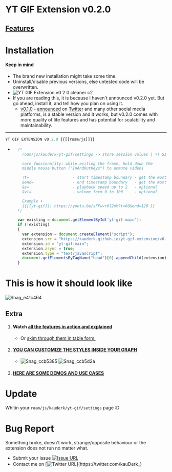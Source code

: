 # YT GIF Extension v0.2.0

## [Features](https://github.com/kauderk/kauderk.github.io/blob/main/yt-gif-extension/README.md#features)

# Installation
#### Keep in mind
  - The brand new installation might take some time.
  - Uninstall/disable previous versions, else untested code will be overwritten.
  - ![YT GIF Extension v0 2 0 cleaner c2](https://user-images.githubusercontent.com/65237382/141890136-27b41d51-ff22-430d-aa21-94b3162fe406.gif)
  - If you are reading this, it is because I haven't announced v0.2.0 yet. But go ahead, install it, and tell how you plan on using it.
    - [v0.1.0](https://github.com/kauderk/kauderk.github.io/tree/main/yt-gif-extension/v0.1.0) - [announced](https://twitter.com/kauDerk_/status/1448886800798343206?s=20) on [Twitter](https://twitter.com/fbgallet/status/1449490195968110592?s=20) and many other social media platforms, is a stable version and it works, but v0.2.0 comes with more quality of life features and has potential for scalability and maintainability.

---

```javascript
YT GIF EXTENSION v0.2.0 {{[[roam/js]]}}
```

  - ```javascript
      /*
        roam/js/kauderk/yt-gif/settings -> store session values | YT GIF Extension updates

        core funcionality: while exiting the frame, hold down the 
        middle mouse button ("InAndOutKeys") to unmute videos

        ?t=                   - start timestamp boundary - get the most out the extension - optional
        &end=                 - end timestamp boundary   - get the most out the extension - optional
        &s=                   - playback speed up to 2   - optional 
        &vl=                  - volume form 0 to 100     - optional

        Example ⬇️
        {{[[yt-gif]]: https://youtu.be/sFFwvr6l2mM?t=60&end=120 }}
      */

      var existing = document.getElementById('yt-gif-main');
      if (!existing) 
      {
        var extension = document.createElement("script");
        extension.src = "https://kauderk.github.io/yt-gif-extension/v0.2.0/js/yt-gif-main.js";
        extension.id = "yt-gif-main";
        extension.async = true;
        extension.type = "text/javascript";
        document.getElementsByTagName("head")[0].appendChild(extension);
      }
     ```

# This is how it should look like
![Snag_e41c464](https://user-images.githubusercontent.com/65237382/141892053-ef42814f-8fbb-4717-92f9-0348b8b0750b.png)

## Extra
1. #### Watch [all the features in action and explained](https://www.youtube.com/watch?v=RW_vkyf0Uek&list=PLsUa74AKSzOrSLn0hYz6taAuQ_XfhPQIg&index=1)
      - Or [skim through them in table form.](https://github.com/kauderk/kauderk.github.io/tree/main/yt-gif-extension#features) 
3. #### [YOU CAN CUSTOMIZE THE STYLES INSIDE YOUR GRAPH](https://github.com/kauderk/kauderk.github.io/tree/main/yt-gif-extension/resources/css/themes)
      - ![Snag_ccb5385](https://user-images.githubusercontent.com/65237382/141852554-6689103e-1489-4cc2-a03b-b460b5f4427d.png)
![Snag_ccb5d2a](https://user-images.githubusercontent.com/65237382/141852562-2efd0f96-921a-44e3-99a9-c9a201789753.png) 
4. #### [HERE ARE SOME DEMOS AND USE CASES](https://github.com/kauderk/kauderk.github.io/tree/main/yt-gif-extension/install/DEMOS#my-use-cases)

# Update
Whitin your `roam/js/kauderk/yt-gif/settings` page :D

# Bug Report
Something broke, doesn't work, strange/opposite behaviour or the extension does not run no matter what.

- Submit your issue [![Issue URL](https://img.shields.io/badge/GitHub-issue-yellow)](https://github.com/kauderk/kauderk.github.io/issues)
- Contact me on [![Twitter URL](https://img.shields.io/twitter/url?label=KauDerK_&style=social&url=https%3A%2F%2Ftwitter.com%2FkauDerk_)](https://twitter.com/kauDerk_)
ﾠ
